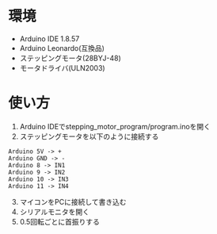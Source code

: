 # 環境
- Arduino IDE 1.8.57
- Arduino Leonardo(互換品)
- ステッピングモータ(28BYJ-48)
- モータドライバ(ULN2003)

# 使い方
1. Arduino IDEでstepping_motor_program/program.inoを開く
2. ステッピングモータを以下のように接続する
```
Arduino 5V -> +
Arduino GND -> -
Arduino 8 -> IN1
Arduino 9 -> IN2
Arduino 10 -> IN3
Arduino 11 -> IN4
```
3. マイコンをPCに接続して書き込む
4. シリアルモニタを開く
5. 0.5回転ごとに首振りする
